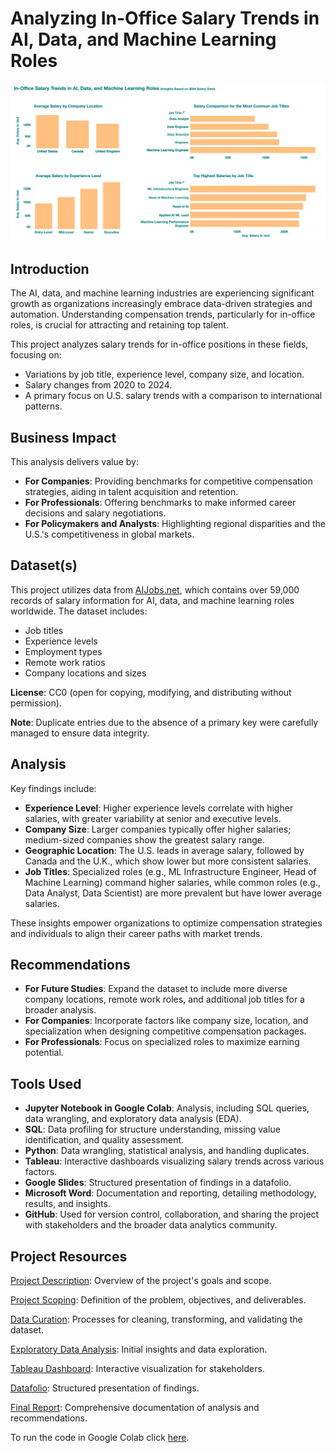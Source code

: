 # Analyzing In-Office Salary Trends in AI, Data, and Machine Learning Roles
![Dashboard](https://github.com/andrebjardim/AI-ML-Data-Salaries-Project/blob/main/Dashboard.png)
## Introduction

The AI, data, and machine learning industries are experiencing significant growth as organizations increasingly embrace data-driven strategies and automation. Understanding compensation trends, particularly for in-office roles, is crucial for attracting and retaining top talent.

This project analyzes salary trends for in-office positions in these fields, focusing on:

- Variations by job title, experience level, company size, and location.
- Salary changes from 2020 to 2024.
- A primary focus on U.S. salary trends with a comparison to international patterns.

## Business Impact

This analysis delivers value by:

- **For Companies**: Providing benchmarks for competitive compensation strategies, aiding in talent acquisition and retention.
- **For Professionals**: Offering benchmarks to make informed career decisions and salary negotiations.
- **For Policymakers and Analysts**: Highlighting regional disparities and the U.S.'s competitiveness in global markets.

## Dataset(s)

This project utilizes data from [AIJobs.net](https://aijobs.net/), which contains over 59,000 records of salary information for AI, data, and machine learning roles worldwide. The dataset includes:

- Job titles
- Experience levels
- Employment types
- Remote work ratios
- Company locations and sizes
  
**License**: CC0 (open for copying, modifying, and distributing without permission).

**Note**: Duplicate entries due to the absence of a primary key were carefully managed to ensure data integrity.

## Analysis

Key findings include:

- **Experience Level**: Higher experience levels correlate with higher salaries, with greater variability at senior and executive levels.
- **Company Size**: Larger companies typically offer higher salaries; medium-sized companies show the greatest salary range.
- **Geographic Location**: The U.S. leads in average salary, followed by Canada and the U.K., which show lower but more consistent salaries.
- **Job Titles**: Specialized roles (e.g., ML Infrastructure Engineer, Head of Machine Learning) command higher salaries, while common roles (e.g., Data Analyst, Data Scientist) are more prevalent but have lower average salaries.

These insights empower organizations to optimize compensation strategies and individuals to align their career paths with market trends.

## Recommendations

- **For Future Studies**: Expand the dataset to include more diverse company locations, remote work roles, and additional job titles for a broader analysis.
- **For Companies**: Incorporate factors like company size, location, and specialization when designing competitive compensation packages.
- **For Professionals**: Focus on specialized roles to maximize earning potential.

## Tools Used

- **Jupyter Notebook in Google Colab**: Analysis, including SQL queries, data wrangling, and exploratory data analysis (EDA).
- **SQL**: Data profiling for structure understanding, missing value identification, and quality assessment.
- **Python**: Data wrangling, statistical analysis, and handling duplicates.
- **Tableau**: Interactive dashboards visualizing salary trends across various factors.
- **Google Slides**: Structured presentation of findings in a datafolio.
- **Microsoft Word**: Documentation and reporting, detailing methodology, results, and insights.
- **GitHub**: Used for version control, collaboration, and sharing the project with stakeholders and the broader data analytics community.

## Project Resources

[Project Description](https://github.com/andrebjardim/AI-ML-Data-Salaries-Project/blob/main/Docs/Project_Description.pdf): Overview of the project's goals and scope.

[Project Scoping](https://github.com/andrebjardim/AI-ML-Data-Salaries-Project/blob/main/Docs/Project_Scoping.pdf): Definition of the problem, objectives, and deliverables.

[Data Curation](https://github.com/andrebjardim/AI-ML-Data-Salaries-Project/blob/main/Docs/Data_Curation.pdf): Processes for cleaning, transforming, and validating the dataset.

[Exploratory Data Analysis](https://github.com/andrebjardim/AI-ML-Data-Salaries-Project/blob/main/Docs/Exploratory_Data_Analysis.pdf): Initial insights and data exploration.

[Tableau Dashboard](https://public.tableau.com/app/profile/andrejardim/viz/In-OfficeSalaryTrendsinAIDataandMachineLearningRoles2024/Salaries): Interactive visualization for stakeholders.

[Datafolio](https://github.com/andrebjardim/AI-ML-Data-Salaries-Project/blob/main/DataFolio.pdf): Structured presentation of findings.

[Final Report](https://github.com/andrebjardim/AI-ML-Data-Salaries-Project/blob/main/Docs/Final_Report.pdf): Comprehensive documentation of analysis and recommendations.

To run the code in Google Colab click [here](https://colab.research.google.com/drive/1QjADlgvIQUAn1XokoE4mmoBp_vOkR53u?usp=sharing).

